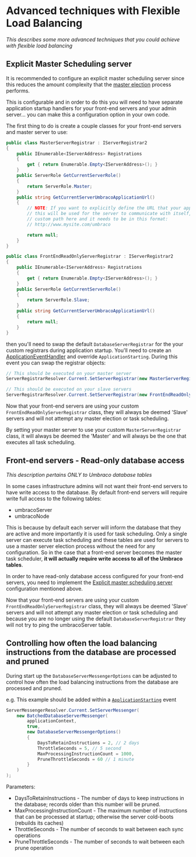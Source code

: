 # Advanced techniques with Flexible Load Balancing

_This describes some more advanced techniques that you could achieve with flexible load balancing_

## Explicit Master Scheduling server

It is recommended to configure an explicit master scheduling server since this reduces the amount 
complexity that the [master election](flexible.md#scheduling-and-master-election) process performs.

This is configurable and in order to do this you will need to have separate application startup handlers
for your front-end servers and your admin server... you can make this a configuration option in your own code.

The first thing to do is create a couple classes for your front-end servers and master server to use:

```csharp
public class MasterServerRegistrar : IServerRegistrar2
{
    public IEnumerable<IServerAddress> Registrations
    {
        get { return Enumerable.Empty<IServerAddress>(); }
    }
    public ServerRole GetCurrentServerRole()
    {
        return ServerRole.Master;
    }
    public string GetCurrentServerUmbracoApplicationUrl()
    {
        // NOTE: If you want to explicitly define the URL that your application is running on,
        // this will be used for the server to communicate with itself, you can return the 
        // custom path here and it needs to be in this format:
        // http://www.mysite.com/umbraco

        return null;
    }
}

public class FrontEndReadOnlyServerRegistrar : IServerRegistrar2
{
    public IEnumerable<IServerAddress> Registrations
    {
        get { return Enumerable.Empty<IServerAddress>(); }
    }        
    public ServerRole GetCurrentServerRole()
    {
        return ServerRole.Slave;
    }        
    public string GetCurrentServerUmbracoApplicationUrl()
    {
        return null;
    }
}
```

then you'll need to swap the default `DatabaseServerRegistrar` for the your custom registrars during application startup.
You'll need to create an [ApplicationEventHandler](../../../../Reference/Events/Application-Startup.md) and override `ApplicationStarting`. 
During this event you can swap the registrar objects:

```csharp
// This should be executed on your master server
ServerRegistrarResolver.Current.SetServerRegistrar(new MasterServerRegistrar());

// This should be executed on your slave servers
ServerRegistrarResolver.Current.SetServerRegistrar(new FrontEndReadOnlyServerRegistrar());
```

Now that your front-end servers are using your custom `FrontEndReadOnlyServerRegistrar` class, they will always be deemed 'Slave' servers and will not 
attempt any master election or task scheduling.

By setting your master server to use your custom `MasterServerRegistrar` class, it will always be deemed the 'Master' and will always be the one that 
executes all task scheduling.

## Front-end servers - Read-only database access

_This description pertains ONLY to Umbraco database tables_

In some cases infrastructure admins will not want their front-end servers to have write access to the database. 
By default front-end servers will require write full access to the following tables:

* umbracoServer
* umbracoNode

This is because by default each server will inform the database that they are active and more importantly it is
used for task scheduling. Only a single server can execute task scheduling and these tables are used for servers 
to use a master server election process without the need for any configuration. So in the case that a front-end
server becomes the master task scheduler, **it will actually require write access to all of the Umbraco tables**.

In order to have read-only database access configured for your front-end servers, you need to implement
the [Explicit master scheduling server](#explicit-master-scheduling-server) configuration mentioned above.

Now that your front-end servers are using your custom `FrontEndReadOnlyServerRegistrar` class, they will always be deemed 'Slave' servers and will not 
attempt any master election or task scheduling and because you are no longer using the default `DatabaseServerRegistrar` they will not try to ping
the umbracoServer table.

## Controlling how often the load balancing instructions from the database are processed and pruned

During start up the `DatabaseServerMessengerOptions` can be adjusted to control how often the load balancing instructions from the database are processed and pruned.

e.g. This example should be added within a [`ApplicationStarting`](../../../../Reference/Events/Application-Startup.md#startup-methods) event

```csharp
ServerMessengerResolver.Current.SetServerMessenger(
    new BatchedDatabaseServerMessenger(
        applicationContext,
        true,
        new DatabaseServerMessengerOptions()
        {
            DaysToRetainInstructions = 2, // 2 days
            ThrottleSeconds = 5, // 5 second
            MaxProcessingInstructionCount = 1000,
            PruneThrottleSeconds = 60 // 1 minute
        }
    )
);
```

Parameters:
- DaysToRetainInstructions - The number of days to keep instructions in the database; records older than this number will be pruned.
- MaxProcessingInstructionCount - The maximum number of instructions that can be processed at startup; otherwise the server cold-boots (rebuilds its caches)
- ThrottleSeconds  - The number of seconds to wait between each sync operations
- PruneThrottleSeconds - The number of seconds to wait between each prune operation
